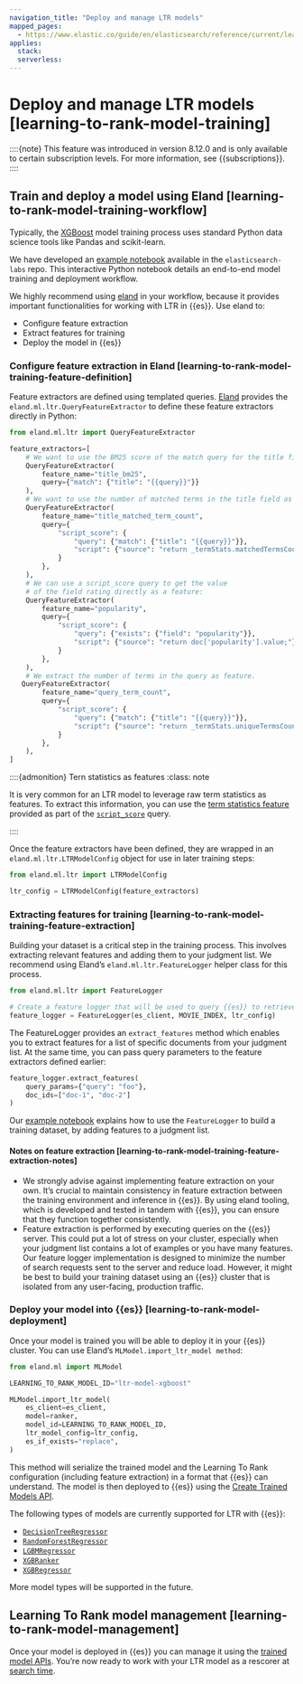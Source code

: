 ```yaml
---
navigation_title: "Deploy and manage LTR models"
mapped_pages:
  - https://www.elastic.co/guide/en/elasticsearch/reference/current/learning-to-rank-model-training.html
applies:
  stack:
  serverless:
---
```




# Deploy and manage LTR models [learning-to-rank-model-training]


::::{note}
This feature was introduced in version 8.12.0 and is only available to certain subscription levels. For more information, see {{subscriptions}}.
::::



## Train and deploy a model using Eland [learning-to-rank-model-training-workflow]

Typically, the [XGBoost](https://xgboost.readthedocs.io/en/stable/) model training process uses standard Python data science tools like Pandas and scikit-learn.

We have developed an [example notebook](https://github.com/elastic/elasticsearch-labs/blob/main/notebooks/search/08-learning-to-rank.ipynb) available in the `elasticsearch-labs` repo. This interactive Python notebook details an end-to-end model training and deployment workflow.

We highly recommend using [eland](https://eland.readthedocs.io/) in your workflow, because it provides important functionalities for working with LTR in {{es}}. Use eland to:

* Configure feature extraction
* Extract features for training
* Deploy the model in {{es}}


### Configure feature extraction in Eland [learning-to-rank-model-training-feature-definition]

Feature extractors are defined using templated queries. [Eland](https://eland.readthedocs.io/) provides the `eland.ml.ltr.QueryFeatureExtractor` to define these feature extractors directly in Python:

```python
from eland.ml.ltr import QueryFeatureExtractor

feature_extractors=[
    # We want to use the BM25 score of the match query for the title field as a feature:
    QueryFeatureExtractor(
        feature_name="title_bm25",
        query={"match": {"title": "{{query}}"}}
    ),
    # We want to use the number of matched terms in the title field as a feature:
    QueryFeatureExtractor(
        feature_name="title_matched_term_count",
        query={
            "script_score": {
                "query": {"match": {"title": "{{query}}"}},
                "script": {"source": "return _termStats.matchedTermsCount();"},
            }
        },
    ),
    # We can use a script_score query to get the value
    # of the field rating directly as a feature:
    QueryFeatureExtractor(
        feature_name="popularity",
        query={
            "script_score": {
                "query": {"exists": {"field": "popularity"}},
                "script": {"source": "return doc['popularity'].value;"},
            }
        },
    ),
    # We extract the number of terms in the query as feature.
   QueryFeatureExtractor(
        feature_name="query_term_count",
        query={
            "script_score": {
                "query": {"match": {"title": "{{query}}"}},
                "script": {"source": "return _termStats.uniqueTermsCount();"},
            }
        },
    ),
]
```

::::{admonition} Tern statistics as features
:class: note

It is very common for an LTR model to leverage raw term statistics as features. To extract this information, you can use the [term statistics feature](../../../explore-analyze/scripting/modules-scripting-fields.md#scripting-term-statistics) provided as part of the  [`script_score`](https://www.elastic.co/guide/en/elasticsearch/reference/current/query-dsl-script-score-query.html) query.

::::


Once the feature extractors have been defined, they are wrapped in an `eland.ml.ltr.LTRModelConfig` object for use in later training steps:

```python
from eland.ml.ltr import LTRModelConfig

ltr_config = LTRModelConfig(feature_extractors)
```


### Extracting features for training [learning-to-rank-model-training-feature-extraction]

Building your dataset is a critical step in the training process. This involves extracting relevant features and adding them to your judgment list. We recommend using Eland’s `eland.ml.ltr.FeatureLogger` helper class for this process.

```python
from eland.ml.ltr import FeatureLogger

# Create a feature logger that will be used to query {{es}} to retrieve the features:
feature_logger = FeatureLogger(es_client, MOVIE_INDEX, ltr_config)
```

The FeatureLogger provides an `extract_features` method which enables you to extract features for a list of specific documents from your judgment list. At the same time, you can pass query parameters to the feature extractors defined earlier:

```python
feature_logger.extract_features(
    query_params={"query": "foo"},
    doc_ids=["doc-1", "doc-2"]
)
```

Our [example notebook](https://github.com/elastic/elasticsearch-labs/blob/main/notebooks/search/08-learning-to-rank.ipynb) explains how to use the `FeatureLogger` to build a training dataset, by adding features to a judgment list.


#### Notes on feature extraction [learning-to-rank-model-training-feature-extraction-notes]

* We strongly advise against implementing feature extraction on your own. It’s crucial to maintain consistency in feature extraction between the training environment and inference in {{es}}. By using eland tooling, which is developed and tested in tandem with {{es}}, you can ensure that they function together consistently.
* Feature extraction is performed by executing queries on the {{es}} server. This could put a lot of stress on your cluster, especially when your judgment list contains a lot of examples or you have many features. Our feature logger implementation is designed to minimize the number of search requests sent to the server and reduce load. However, it might be best to build your training dataset using an {{es}} cluster that is isolated from any user-facing, production traffic.


### Deploy your model into {{es}} [learning-to-rank-model-deployment]

Once your model is trained you will be able to deploy it in your {{es}} cluster. You can use Eland’s `MLModel.import_ltr_model method`:

```python
from eland.ml import MLModel

LEARNING_TO_RANK_MODEL_ID="ltr-model-xgboost"

MLModel.import_ltr_model(
    es_client=es_client,
    model=ranker,
    model_id=LEARNING_TO_RANK_MODEL_ID,
    ltr_model_config=ltr_config,
    es_if_exists="replace",
)
```

This method will serialize the trained model and the Learning To Rank configuration (including feature extraction) in a format that {{es}} can understand. The model is then deployed to {{es}} using the [Create Trained Models API](https://www.elastic.co/docs/api/doc/elasticsearch/operation/operation-ml-put-trained-model).

The following types of models are currently supported for LTR with {{es}}:

* [`DecisionTreeRegressor`](https://scikit-learn.org/stable/modules/generated/sklearn.tree.DecisionTreeRegressor.md)
* [`RandomForestRegressor`](https://scikit-learn.org/stable/modules/generated/sklearn.ensemble.RandomForestRegressor.md)
* [`LGBMRegressor`](https://lightgbm.readthedocs.io/en/latest/pythonapi/lightgbm.LGBMRegressor.md)
* [`XGBRanker`](https://xgboost.readthedocs.io/en/stable/python/python_api.md#xgboost.XGBRanker)
* [`XGBRegressor`](https://xgboost.readthedocs.io/en/stable/python/python_api.md#xgboost.XGBRegressor)

More model types will be supported in the future.


## Learning To Rank model management [learning-to-rank-model-management]

Once your model is deployed in {{es}} you can manage it using the [trained model APIs](https://www.elastic.co/docs/api/doc/elasticsearch/group/endpoint-ml-trained-model). You’re now ready to work with your LTR model as a rescorer at [search time](learning-to-rank-search-usage.md).

